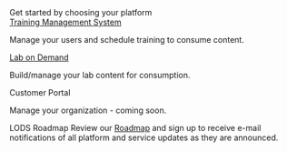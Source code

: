 <div id="homeLogoWrapper" title="Home" tabindex="0" role="button" aria-pressed="false">
  <div id="homeLogo"></div>
</div>

<div class="largeHeader">Get started by choosing your platform</div>

<div class="platformContainer">
  <div id="tmsContainer" class="cardContainer">
    <div id="tms" class="trueHome cardContent" title="TMS">
      <a href="/tms/home.md">Training Management System</a>
      <p>Manage your users and schedule training to consume content.</p>
    </div>
  </div>
  <div id="lodContainer" class="cardContainer">
    <div id="lod" class="trueHome cardContent" title="LOD">
      <a href="/lod/home.md">Lab on Demand</a>
      <p>Build/manage your lab content for consumption.</p>
    </div>
  </div>
  <div id="portalContainer" class="cardContainer" title="Customer Portal">
    <div id="portal" class="trueHome cardContent">
      <p>Customer Portal</p>
      <p>Manage your organization - coming soon.</p>
    </div>
  </div>
</div>

<div class="roadmapContainer home">
  <div id="roadmap" class="moreInfo" tabindex="0" title="Roadmap">
    <span class="moreInfo_header">LODS Roadmap</span>
    Review our <a href="https://www.learnondemandsystems.com/development-roadmap" title="Roadmap">Roadmap</a> and sign up to receive e-mail notifications of all platform and service updates as they are announced.
   </div>
</div>
